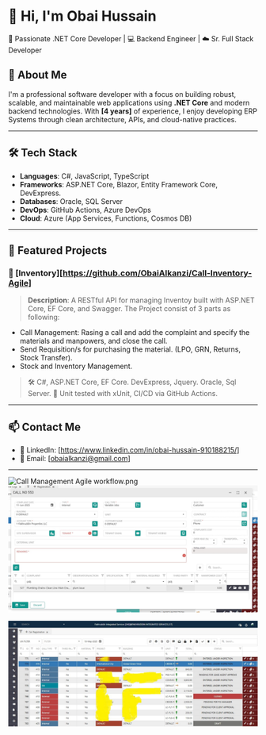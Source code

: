 # 👋 Hi, I'm Obai Hussain
🎯 Passionate .NET Core Developer | 💻 Backend Engineer | ☁️ Sr. Full Stack Developer 


## 💼 About Me

I'm a professional software developer with a focus on building robust, scalable, and maintainable web applications using **.NET Core** and modern backend technologies. With **[4 years]** of experience, I enjoy developing ERP Systems through clean architecture, APIs, and cloud-native practices.

---

## 🛠️ Tech Stack

- **Languages**: C#, JavaScript, TypeScript
- **Frameworks**: ASP.NET Core, Blazor, Entity Framework Core, DevExpress.
- **Databases**:  Oracle, SQL Server
- **DevOps**: GitHub Actions, Azure DevOps
- **Cloud**: Azure (App Services, Functions, Cosmos DB)
  
---

## 📂 Featured Projects

### 🔹 [Inventory][https://github.com/ObaiAlkanzi/Call-Inventory-Agile]
> **Description**: A RESTful API for managing Inventoy built with ASP.NET Core, EF Core, and Swagger.
> The Project consist of 3 parts as following:
  - Call Management: Rasing a call and add the complaint and specify the materials and manpowers, and close the call.
  - Send Requisition/s for purchasing the material. (LPO, GRN, Returns, Stock Transfer).
  - Stock and Inventory Management.

> 🛠️ C#, ASP.NET Core, EF Core.
> DevExpress, Jquery.
> Oracle, Sql Server.
> 🧪 Unit tested with xUnit, CI/CD via GitHub Actions.

---


## 📫 Contact Me

- 💼 LinkedIn: [https://www.linkedin.com/in/obai-hussain-910188215/]
- 📨 Email: [obaialkanzi@gmail.com]
  
---
![Call Management Agile workflow.png](https://github.com/ObaiAlkanzi/Call-Inventory-Agile/blob/3cb92516dc184800ee414c5bc2f2953c060d8d0b/Call%20Management%20Agile%20workflow.png)
![call-form.jpg](https://github.com/ObaiAlkanzi/Call-Inventory-Agile/blob/e87e0ce4058f8d032583c16052dbe176264af9ff/call-form.jpg)

![call-form.jpg](https://github.com/ObaiAlkanzi/Call-Inventory-Agile/blob/f0e085bcda4ec89fb8b381e737d64c92b22988ed/registration.jpg)


